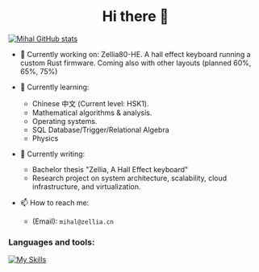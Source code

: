 <h1 align="center">Hi there 👋</h1>

[![Mihal GitHub stats](https://github-readme-stats.vercel.app/api?username=mhdimo&show_icons=true&theme=transparent)](https://github.com/mhdimo/github-readme-stats)

- 🔭 Currently working on: Zellia80-HE. A hall effect keyboard running a custom Rust firmware. Coming also with other layouts (planned 60%, 65%, 75%)
  <!--- also woking on the front end side of Zellia Control. tailoring for a better UI/UX experience.-->

- 🌱 Currently learning: 
  - Chinese 中文 (Current level: HSK1).
  - Mathematical algorithms & analysis.
  - Operating systems.
  - SQL Database/Trigger/Relational Algebra
  - Physics

- 🌱 Currently writing:
  - Bachelor thesis "Zellia, A Hall Effect keyboard"
  - Research project on system architecture, scalability, cloud infrastructure, and virtualization.

- 📫 How to reach me:
  - (Email): `mihal@zellia.cn`

### Languages and tools:
[![My Skills](https://skillicons.dev/icons?i=c,cpp,java,rust,py,html,css,js,linux,vscode,git,gitlab,docker)](https://skillicons.dev)

